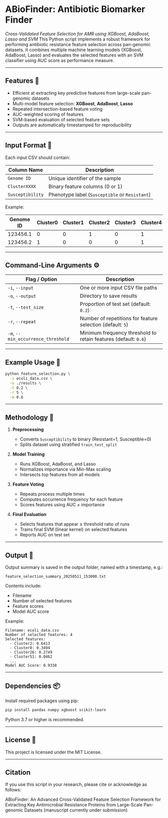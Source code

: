 # ABioFinder: Antibiotic Biomarker Finder

*Cross-Validated Feature Selection for AMR using XGBoost, AdaBoost, Lasso and SVM*
This Python script implements a robust framework for performing antibiotic resistance feature selection across pan-genomic datasets. It combines multiple machine learning models (XGBoost, AdaBoost, Lasso) and evaluates the selected features with an SVM classifier using AUC score as performance measure.

---

##  Features 📌

- Efficient at extracting key predictive features from large-scale pan-genomic datasets
- Multi-model feature selection: **XGBoost**, **AdaBoost**, **Lasso**
- Repeated intersection-based feature voting
- AUC-weighted scoring of features
- SVM-based evaluation of selected feature sets
- Outputs are automatically timestamped for reproducibility

---

##  Input Format 📁

Each input CSV should contain:

| Column Name      | Description                                    |
|------------------|------------------------------------------------|
| `Genome ID`      | Unique identifier of the sample                |
| `ClusterXXXX`    | Binary feature columns (0 or 1)                |
| `Susceptibility` | Phenotype label (`Susceptible` or `Resistant`) |

Example:

| Genome ID | Cluster0 | Cluster1 | Cluster2 | Cluster3 | Cluster4 | Susceptibility |
|-----------|----------|----------|----------|----------|----------|----------------|
| 123456.1 |    0     |    0     |    1     |    0     |    1     |   Resistant     |
| 123456.2 |    1     |    0     |    0     |    0     |    1     |   Susceptible |

---

##  Command-Line Arguments ⚙️

| Flag / Option                      | Description                                                     |
|-----------------------------------|-----------------------------------------------------------------|
| `-i`, `--input`                    | One or more input CSV file paths                                |
| `-o`, `--output`                   | Directory to save results                                       |
| `-t`, `--test_size`                | Proportion of test set (default: `0.2`)                         |
| `-r`, `--repeat`                   | Number of repetitions for feature selection (default: `5`)      |
| `-m`, `--min_occurrence_threshold` | Minimum frequency threshold to retain features (default: `0.6`) |

---

##  Example Usage 🚀

```bash
python feature_selection.py \
  -i ecoli_data.csv \
  -o ./results \
  -t 0.2 \
  -r 5 \
  -m 0.6
```

---

##  Methodology 🧐

1. **Preprocessing**
   - Converts `Susceptibility` to binary (Resistant=1, Susceptible=0)
   - Splits dataset using stratified `train_test_split`

2. **Model Training**
   - Runs XGBoost, AdaBoost, and Lasso
   - Normalizes importance via Min-Max scaling
   - Intersects top features from all models

3. **Feature Voting**
   - Repeats process multiple times
   - Computes occurrence frequency for each feature
   - Scores features using AUC × importance

4. **Final Evaluation**
   - Selects features that appear ≥ threshold ratio of runs
   - Trains final SVM (linear kernel) on selected features
   - Reports AUC on test set

---

##  Output 📄

Output summary is saved in the output folder, named with a timestamp, e.g.:

```
feature_selection_summary_20250511_153000.txt
```

Contents include:

- Filename
- Number of selected features
- Feature scores
- Model AUC score

Example:

```text
Filename: ecoli_data.csv
Number of selected features: 4
Selected features:
  - Cluster2: 0.6413
  - Cluster8: 0.3494
  - Cluster26: 0.2749
  - Cluster51: 0.0462
  ...
Model AUC Score: 0.9338
```

---

##  Dependencies 📦

Install required packages using pip:

```bash
pip install pandas numpy xgboost scikit-learn
```

Python 3.7 or higher is recommended.

---

##  License 📜 
This project is licensed under the MIT License.

---

## Citation

If you use this script in your research, please cite or acknowledge as follows:

ABioFinder:  An Advanced Cross-Validated Feature Selection Framework for Extracting Key Antimicrobial Resistance Proteins from Large-Scale Pan-genomic Datasets (manuscript currently under submission)
